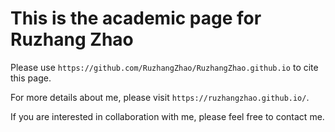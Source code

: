 # This is the academic page for Ruzhang Zhao

Please use `https://github.com/RuzhangZhao/RuzhangZhao.github.io` to cite this page.

For more details about me, please visit `https://ruzhangzhao.github.io/`.

If you are interested in collaboration with me, please feel free to contact me.

